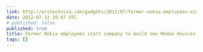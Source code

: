 ```yaml
---
link: http://arstechnica.com/gadgets/2012/07/former-nokia-employees-start-company-to-build-new-meego-devices/
date: 2012-07-12 19:47 UTC
# published: false
published: true
title: Former Nokia employees start company to build new MeeGo devices | Ars Technica
tags: []
---
```



